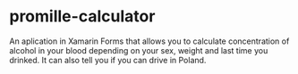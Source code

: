 # promille-calculator

An aplication in Xamarin Forms that allows you to calculate concentration of alcohol in your blood depending on your sex, weight and last time you drinked. It can also tell you if you can drive in Poland.
